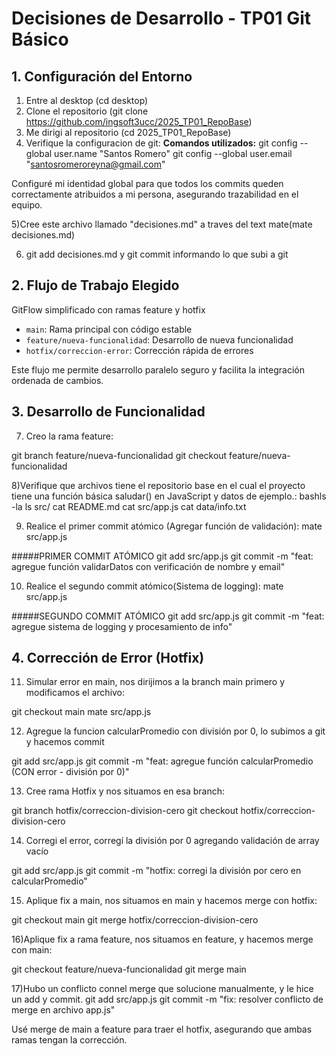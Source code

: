 # Decisiones de Desarrollo - TP01 Git Básico

## 1. Configuración del Entorno

1) Entre al desktop (cd desktop)
2) Clone el repositorio (git clone https://github.com/ingsoft3ucc/2025_TP01_RepoBase)
3) Me dirigi al repositorio (cd 2025_TP01_RepoBase)
4) Verifique la configuracion de git:
**Comandos utilizados:**
git config --global user.name "Santos Romero"
git config --global user.email "santosromeroreyna@gmail.com"

Configuré mi identidad global para que todos los commits queden correctamente atribuidos a mi persona, asegurando trazabilidad en el equipo.

5)Cree este archivo llamado "decisiones.md" a traves del text mate(mate decisiones.md)

6) git add decisiones.md y git commit informando lo que subi a git

## 2. Flujo de Trabajo Elegido

GitFlow simplificado con ramas feature y hotfix
- `main`: Rama principal con código estable
- `feature/nueva-funcionalidad`: Desarrollo de nueva funcionalidad  
- `hotfix/correccion-error`: Corrección rápida de errores

Este flujo me permite desarrollo paralelo seguro y facilita la integración ordenada de cambios.

## 3. Desarrollo de Funcionalidad

7) Creo la rama feature:

git branch feature/nueva-funcionalidad
git checkout feature/nueva-funcionalidad

8)Verifique que archivos tiene el repositorio base en el cual el proyecto tiene una función básica saludar() en JavaScript y datos de ejemplo.:
bashls -la
ls src/
cat README.md
cat src/app.js
cat data/info.txt

9) Realice el primer commit atómico (Agregar función de validación):
mate src/app.js 

#####PRIMER COMMIT ATÓMICO
git add src/app.js
git commit -m "feat: agregue función validarDatos con verificación de nombre y email"


10) Realice el segundo commit atómico(Sistema de logging):
mate src/app.js

#####SEGUNDO COMMIT ATÓMICO
git add src/app.js
git commit -m "feat: agregue sistema de logging y procesamiento de info"

## 4. Corrección de Error (Hotfix)

11) Simular error en main, nos dirijimos a la branch main primero y modificamos el archivo:

git checkout main
mate src/app.js

12) Agregue la funcion calcularPromedio con división por 0, lo subimos a git y hacemos commit

git add src/app.js
git commit -m "feat: agregue función calcularPromedio (CON error - división por 0)"

13) Cree rama Hotfix y nos situamos en esa branch:

git branch hotfix/correccion-division-cero
git checkout hotfix/correccion-division-cero

14) Corregi el error, corregí la división por 0 agregando validación de array vacío

git add src/app.js
git commit -m "hotfix: corregi la división por cero en calcularPromedio"

15) Aplique fix a main, nos situamos en main y hacemos merge con hotfix:

git checkout main
git merge hotfix/correccion-division-cero

16)Aplique fix a rama feature, nos situamos en feature, y hacemos merge con main:

git checkout feature/nueva-funcionalidad
git merge main

17)Hubo un conflicto connel merge que solucione manualmente, y le hice un add y commit.
git add src/app.js
git commit -m "fix: resolver conflicto de merge en archivo app.js"

Usé merge de main a feature para traer el hotfix, asegurando que ambas ramas tengan la corrección.


